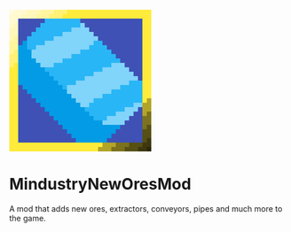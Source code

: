 ![icon](big-icon.png)

# MindustryNewOresMod

A mod that adds new ores, extractors, conveyors, pipes and much more to the game.
